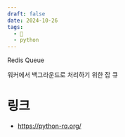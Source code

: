 ```yaml
---
draft: false
date: 2024-10-26
tags:
  - 🌱
  - python
---
```

Redis Queue

워커에서 백그라운드로 처리하기 위한 잡 큐

# 링크
- https://python-rq.org/